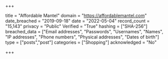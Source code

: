 +++

title = "Affordable Mantel"
domain = "https://affordablemantel.com"
date_breached = "2019-09-18"
date = "2022-05-04"
record_count = "15,143"
privacy = "Public"
Verified = "True"
hashing = ["SHA-256"]
breached_data = ["Email addresses", "Passwords", "Usernames", "Names", "IP addresses", "Phone numbers", "Physical addresses", "Dates of birth"]
type = ["posts","post"]
categories = ["Shopping"]
acknowledged = "No"


+++




